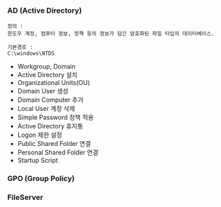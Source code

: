 
### AD (Active Directory)
```
정의 :
윈도우 계정, 컴퓨터 정보, 정책 등의 정보가 담긴 암호화된 파일 타입의 데이터베이스.
```
``` 
기본경로 : 
C:\windows\NTDS
```
- Workgroup, Domain
- Active Directory 설치
- Organizational Units(OU)
- Domain User 생성
- Domain Computer 추가
- Local User 계정 삭제
- Simple Password 정책 적용
- Active Directory 휴지통
- Logon 제한 설정
- Public Shared Folder 연결
- Personal Shared Folder 연결
- Startup Script

### GPO (Group Policy)

### FileServer
